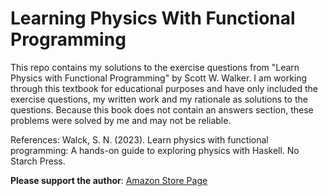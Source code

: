 # Learning Physics With Functional Programming
This repo contains my solutions to the exercise questions from "Learn Physics with Functional Programming" by Scott W. Walker. I am working through this textbook for educational purposes and have only included the exercise questions, my written work and my rationale as solutions to the questions. Because this book does not contain an answers section, these problems were solved by me and may not be reliable.

References:
Walck, S. N. (2023). Learn physics with functional programming: A hands-on guide to exploring physics with Haskell. No Starch Press. 

**Please support the author**: [Amazon Store Page](https://a.co/d/hZVlYfk)
